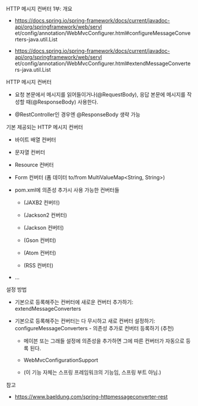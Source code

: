 HTTP 메시지 컨버터 1부: 개요 

- https://docs.spring.io/spring-framework/docs/current/javadoc-api/org/springframework/web/servl
et/config/annotation/WebMvcConfigurer.html#configureMessageConverters-java.util.List

- https://docs.spring.io/spring-framework/docs/current/javadoc-api/org/springframework/web/servl et/config/annotation/WebMvcConfigurer.html#extendMessageConverters-java.util.List

HTTP 메시지 컨버터

- 요청 본문에서 메시지를 읽어들이거나(@RequestBody), 응답 본문에
메시지를 작성할 때(@ResponseBody) 사용한다.

- @RestController인 경우엔 @ResponseBody 생략 가능

기본 제공되는 HTTP 메시지 컨버터 

- 바이트 배열 컨버터 

- 문자열 컨버터

- Resource 컨버터

- Form 컨버터 (폼 데이터 to/from MultiValueMap<String, String>) 

- pom.xml에 의존성 추가시 사용 가능한 컨버터들

	- (JAXB2 컨버터)
	
	- (Jackson2 컨버터)
	
	- (Jackson 컨버터)
	
	- (Gson 컨버터) 
	
	- (Atom 컨버터) 
	
	- (RSS 컨버터) 

- ...

설정 방법

- 기본으로 등록해주는 컨버터에 새로운 컨버터 추가하기: extendMessageConverters

- 기본으로 등록해주는 컨버터는 다 무시하고 새로 컨버터 설정하기: configureMessageConverters - 의존성 추가로 컨버터 등록하기 (추천)

	- 메이븐 또는 그래들 설정에 의존성을 추가하면 그에 따른 컨버터가 자동으로 등록 된다. 

	- WebMvcConfigurationSupport
	
	- (이 기능 자체는 스프링 프레임워크의 기능임, 스프링 부트 아님.)

참고

- https://www.baeldung.com/spring-httpmessageconverter-rest